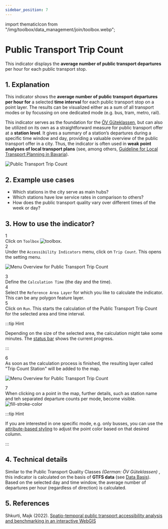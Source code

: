 ```yaml
---
sidebar_position: 7
---
```

import thematicIcon from "/img/toolbox/data_management/join/toolbox.webp";

# Public Transport Trip Count

This indicator displays the **average number of public transport departures** per hour for each public transport stop. 

## 1. Explanation

This indicator shows the **average number of public transport departures per hour for** a selected **time interval** for each public transport stop on a point layer. The results can be visualized either as a sum of all transport modes or by focussing on one dedicated mode (e.g. bus, tram, metro, rail).

This indicator serves as the foundation for the [ÖV Güteklassen](/docs/toolbox/accessibility_indicators/oev_gueteklassen.md), but can also be utilized on its own as a straightforward measure for public transport offer at a **station level**. It gives a summary of a station’s departures during a specific time window and day, providing a valuable overview of the public transport offer in a city. Thus, the indicator is often used in **weak point analyses of local transport plans** (see, among others, [Guideline for Local Transport Planning in Bavaria](https://www.demografie-leitfaden-bayern.de/index.html)).

![Public Transport Trip Count](/img/toolbox/accessibility_indicators/trip_count/sample.png "[Public Transport Trip Count")


## 2. Example use cases

- Which stations in the city serve as main hubs?
- Which stations have low service rates in comparison to others?
- How does the public transport quality vary over different times of the week or day?

## 3. How to use the indicator?

<div class="step">
  <div class="step-number">1</div>
  <div class="content">Click on <code>Toolbox</code> <img src={thematicIcon} alt="toolbox" style={{width: "25px"}}/>. </div>
</div>

<div class="step">
  <div class="step-number">2</div>
  <div class="content">Under the <code>Accessibility Indicators</code> menu, click on <code>Trip Count</code>. This opens the setting menu.</div>
</div>


![Menu Overview for Public Transport Trip Count](/img/toolbox/accessibility_indicators/trip_count/overview.png "[Menu Overview for Public Transport Trip Count")

<div class="step">
  <div class="step-number">3</div>
  <div class="content">Define the <code>Calculation Time</code> (the day and the time).</div>
</div>

<div class="step">
  <div class="step-number">4</div>
  <div class="content">Select the <code>Reference Area Layer</code> for which you like to calculate the indicator. This can be any polygon feature layer.</div>
</div>


<div class="step">
  <div class="step-number">5</div>
  <div class="content">Click on <code>Run</code>. This starts the calculation of the Public Transport Trip Count for the selected area and time interval.</div>
</div>

:::tip Hint

Depending on the size of the selected area, the calculation might take some minutes. The [status bar](../../workspace/home#status-bar) shows the current progress.

:::

<div class="step">
  <div class="step-number">6</div>
  <div class="content">As soon as the calculation process is finished, the resulting layer called "Trip Count Station" will be added to the map.</div>
</div>


![Menu Overview for Public Transport Trip Count](/img/toolbox/accessibility_indicators/trip_count/result.png "[Menu Overview for Public Transport Trip Count")

<div class="step">
  <div class="step-number">7</div>
  <div class="content">When clicking on a point in the map, further details, such as station name and teh separated departure counts per mode, become visible.</div>
</div>


<div style={{ display: 'flex', flexDirection: 'column', alignItems: 'center'}}>
  <img src={require('/img/toolbox/accessibility_indicators/trip_count/details.png').default} alt="fill-stroke-color" style={{ maxHeight: "300px", maxWidth: "300px", objectFit: "cover"}}/>
</div> 


:::tip Hint

If you are interested in one specific mode, e.g. only busses, you can use the [attribute-based styling](../../map/layer_style/smart_styling) to adjust the point color based on that desired column.

:::

## 4. Technical details

Similar to the Public Transport Quality Classes <i>(German: ÖV Güteklassen)</i> , this indicator is calculated on the basis of **GTFS data** (see [Data Basis](../../data/data_basis)). Based on the selected day and time window, the average number of departures per hour (regardless of direction) is calculated.

## 5. References

Shkurti, Majk (2022). [Spatio-temporal public transport accessibility analysis and benchmarking in an interactive WebGIS](https://www.researchgate.net/publication/365790691_Spatio-temporal_public_transport_accessibility_analysis_and_benchmarking_in_an_interactive_WebGIS)
